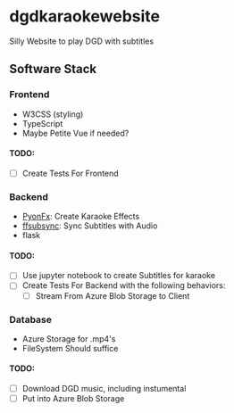 # dgdkaraokewebsite
Silly Website to play DGD with subtitles

## Software Stack
### Frontend
- W3CSS (styling)
- TypeScript
- Maybe Petite Vue if needed?

#### TODO:
- [ ] Create Tests For Frontend


### Backend
- [PyonFx](https://pyonfx.readthedocs.io/en/latest/): Create Karaoke Effects
- [ffsubsync](https://github.com/smacke/ffsubsync): Sync Subtitles with Audio
- flask

#### TODO:
- [ ] Use jupyter notebook to create Subtitles for karaoke
- [ ] Create Tests For Backend with the following behaviors:
  - [ ] Stream From Azure Blob Storage to Client

### Database
- Azure Storage for .mp4's
- FileSystem Should suffice

#### TODO:
- [ ] Download DGD music, including instumental
- [ ] Put into Azure Blob Storage
